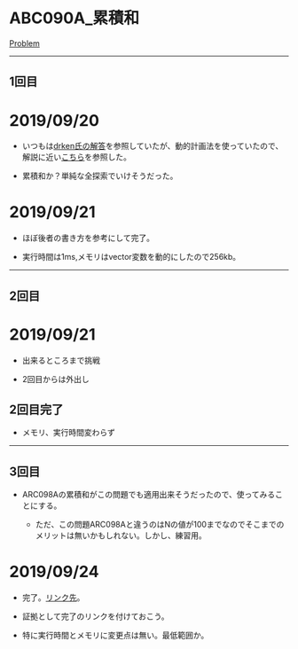 # ABC090A_累積和

[Problem](https://atcoder.jp/contests/abc087/tasks/arc090_a)

---
## 1回目
# 2019/09/20 

* いつもは[drken氏の解答](https://atcoder.jp/contests/arc090/submissions/2033343)を参照していたが、動的計画法を使っていたので、解説に近い[こちら](https://atcoder.jp/contests/arc090/submissions/2026589)を参照した。

* 累積和か？単純な全探索でいけそうだった。

# 2019/09/21

* ほぼ後者の書き方を参考にして完了。

* 実行時間は1ms,メモリはvector変数を動的にしたので256kb。

---
## 2回目

# 2019/09/21

* 出来るところまで挑戦

* 2回目からは外出し

## 2回目完了

* メモリ、実行時間変わらず

---
## 3回目

* ARC098Aの累積和がこの問題でも適用出来そうだったので、使ってみることにする。

    * ただ、この問題ARC098Aと違うのはNの値が100までなのでそこまでのメリットは無いかもしれない。しかし、練習用。

# 2019/09/24


* 完了。[リンク先](https://atcoder.jp/contests/abc087/submissions/7691990)。

* 証拠として完了のリンクを付けておこう。

* 特に実行時間とメモリに変更点は無い。最低範囲か。
